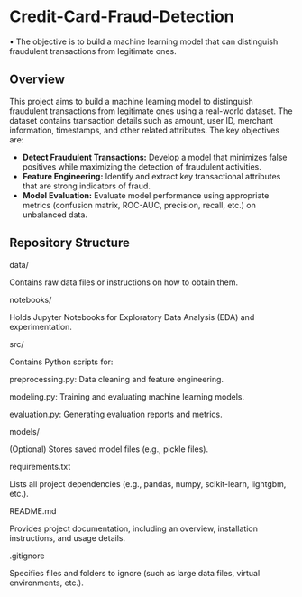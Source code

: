 # Credit-Card-Fraud-Detection
• The objective is to build a machine learning model that can distinguish fraudulent transactions from legitimate ones.
## Overview

This project aims to build a machine learning model to distinguish fraudulent transactions from legitimate ones using a real-world dataset. The dataset contains transaction details such as amount, user ID, merchant information, timestamps, and other related attributes. The key objectives are:

- **Detect Fraudulent Transactions:** Develop a model that minimizes false positives while maximizing the detection of fraudulent activities.
- **Feature Engineering:** Identify and extract key transactional attributes that are strong indicators of fraud.
- **Model Evaluation:** Evaluate model performance using appropriate metrics (confusion matrix, ROC-AUC, precision, recall, etc.) on unbalanced data.

## Repository Structure

data/

Contains raw data files or instructions on how to obtain them.

notebooks/

Holds Jupyter Notebooks for Exploratory Data Analysis (EDA) and experimentation.

src/

Contains Python scripts for:

preprocessing.py: Data cleaning and feature engineering.

modeling.py: Training and evaluating machine learning models.

evaluation.py: Generating evaluation reports and metrics.

models/

(Optional) Stores saved model files (e.g., pickle files).

requirements.txt

Lists all project dependencies (e.g., pandas, numpy, scikit-learn, lightgbm, etc.).

README.md

Provides project documentation, including an overview, installation instructions, and usage details.

.gitignore

Specifies files and folders to ignore (such as large data files, virtual environments, etc.).
